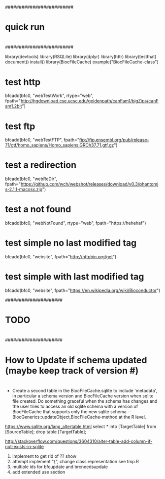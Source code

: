 #########################
#
# quick run 
#
#########################

library(devtools)
library(RSQLite)
library(dplyr)
library(httr)
library(testthat)
document()
install()
library(BiocFileCache)
example("BiocFileCache-class")



# test http
bfcadd(bfc0, "webTestWork", rtype="web", fpath="http://hgdownload.cse.ucsc.edu/goldenpath/canFam1/bigZips/canFam1.2bit")
# test ftp 
bfcadd(bfc0, "webTestFTP", fpath="ftp://ftp.ensembl.org/pub/release-71/gtf/homo_sapiens/Homo_sapiens.GRCh37.71.gtf.gz")
# test a redirection
bfcadd(bfc0, "webReDir", fpath="https://github.com/wch/webshot/releases/download/v0.3/phantomjs-2.1.1-macosx.zip")
# test a not found 
bfcadd(bfc0, "webNotFound", rtype="web", fpath="https://hehehaf")

# test simple no last modified tag
bfcadd(bfc0, "website", fpath="http://httpbin.org/get")
# test simple with last modified tag 
bfcadd(bfc0, "website", fpath="https://en.wikipedia.org/wiki/Bioconductor")

#####################
#
# TODO
#
#####################

#
# How to Update if schema updated  (maybe keep track of version #)
#

- Create a second table in the BiocFileCache.sqlite to include
  'metadata', in particular a schema version and BiocFileCache version
  when sqlite file created. Do something graceful when the schema has
  changes and the user tries to access an old sqlite schema with a
  version of BiocFileCache that supports only the new sqlite schema --
  BiocGenerics::updateObject,BiocFileCache-method at the R level.

https://www.sqlite.org/lang_altertable.html
select * into [TargetTable] from [SourceTable];
drop table [TargetTable];

http://stackoverflow.com/questions/3604310/alter-table-add-column-if-not-exists-in-sqlite





1. implement to get rid of ?? show
5. attempt implement "{", change class representation see tmp.R
7. multiple ids for bfcupdate and brcneedsupdate
8. add extended use section
